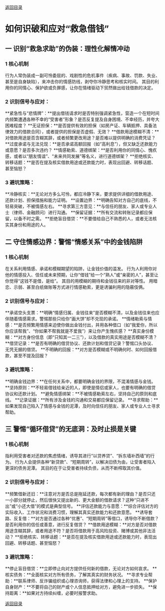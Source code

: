 [返回目录](/README.md)

# 如何识破和应对“救急借钱”

## 一 识别“救急求助”的伪装：理性化解情冲动

### 1 核心机制

行为人常伪装成一副可怜委屈的、戏剧性的危机事件（疾病、事故、罚款、失业、甚至是自身缺陷），来冲击你的情感防线，剥夺你冷静思考和核实时间。
其目的利用你的同情心、保护欲或负罪感，让你在情绪驱动下贸然做出给钱借款的决定。

### 2 识别信号与应对：

**紧急性与“悲情牌”：**提出借钱请求时是否特别强调紧急性，营造一个在短时间内频繁遭遇各种不幸的“受害者”形象？是否反复提及自身困境、不幸经历，并夸大困难程度？
**无证担保：**是否提供有效的担保（如房产证、车辆抵押、具备法律效力的借款合同），或者提供的担保是否虚假、无效？
**借款用途模糊不清：**对借款用途是否含糊其辞，或者频繁更改用途？是否难以提供明确的消费凭证？
**过度承诺与无法兑现：**是否承诺高额回报（如“高利息”），但又缺乏还款能力或意愿？是否多次违约？
**情感勒索、道德绑架：**是否利用你的同情心、愧疚感，或者以“朋友情谊”、“未来共同发展”等名义，进行道德绑架？
**拒绝核实、转移话题：**是否在提及核实借款用途或还款能力时，表现出回避、转移话题、甚至恼怒？

### 3 避坑策略：

**冷静核实：**无论对方多么可怜，都应冷静下来，要求提供详细的借款用途、还款计划、担保措施和能力证明。
**设置边界：**明确告知对方自己的底线，不轻易突破，不被情感左右。
**寻求第三方意见：**与信任的朋友、家人或专业人士（律师、金融顾问）进行沟通。
**保留证据：**所有交流和转账记录都应保留，以备不时之需。
**拒绝盲目借贷：**不要借给自己不熟悉的人，或者无法核实其身份和用途的人。

## 二 守住情感边界：警惕“情感关系”中的金钱陷阱

### 1 核心机制

在关系利用情感、承诺和模糊期望的陷阱，让金钱价值的滥发。
行为人利用你对他的情感投入、信任或未来预期，让你“借钱”给一个“熟人”或“亲密的人”，甚至让你觉得“这钱不是借，是给”。
其目的用模糊的期待和金钱往来的非对等性。
用暗恋、示弱、甚至白纸做账等方式进行情感勒索，更是诱骗利用的隐蔽伎俩。

### 2 识别信号与应对：

**承诺空头支票：**明确“情感归属、金钱往来”是否模糊不清，以及金钱往来也应伴随着情感需求。警惕那些只给你“画大饼”却不兑现的承诺。
**情绪勒索与情感：**是否频繁用情感来迫使你做出金钱付出，并用各种借口（如“我爱你，所以你应该帮我”、“你如果不帮我就是不爱我”）来让你产生愧疚感？
**真实身份模糊：**对方身份信息（即“只知其一二三”），以及借款的真实用途是否模糊不清？
**借贷记录：**是否有明确的借贷协议、还款计划和借贷记录？警惕口头协议、无凭无据的借贷。
**不明确的回报：**对方是否模糊或不明确何时、如何回报借款，甚至不提及回报？

### 3 避坑策略：

**明确金钱边界：**在任何关系中，都要明确金钱的界限，不混淆情感与金钱。
**坚持原则：**不轻易借钱给亲近的人，即使是情侣或家人，也要有明确的借贷协议和还款计划。
**避免情感绑架：**不被情感勒索左右，坚持自己的原则和底线。
**记录证据：**所有涉及金钱的沟通和交易都应保留记录。
**寻求帮助：**如果发现自己陷入了情感与金钱的泥潭，及时向信任的朋友、家人或专业人士寻求帮助。

## 三 警惕“循环借贷”的无底洞：及时止损是关键

### 1 核心机制

指利用受害者对还款的焦虑情绪，诱导其进行“以贷养贷”、“拆东墙补西墙”的行为。
行为人会提供各种“新贷款”、“短期周转”，以解决旧债为由，让受害者陷入更深的债务泥潭。
其目的在于让受害者持续负债，从而不断榨取其价值。

### 2 识别信号与应对：

**频繁借新还旧：**注意对方是否总是拖延还款，每次都有新的理由？是否只还一小部分就停止，然后很快又提出新的、更大金额的借款请求？这种“只进不出”或“小还大借”的模式是典型信号。
**评估还款能力与意愿：**综合评估对方的实际收入、工作状况和消费习惯，理解其真实还款能力和还款意愿。
**诱导套路、反复借：**对方是否通过各种“优惠”、“短期周转”等借口，诱导你不断借款？是否利用你的信任或善意，进行反复借贷？
**借款用途模糊：**对方是否对借款用途含糊其辞，或者用途不符？是否将借款用于高风险投资、赌博或其他非法活动？
**拒绝核实、转移话题：**是否在提及核实借款用途或还款能力时，表现出回避、转移话题、甚至恼怒？

### 3 避坑策略：

**停止盲目借贷：**立即停止向对方提供任何新的借款，无论对方如何哀求。
**核实债务：**全面核实对方所有债务，了解其真实的财务状况。
**寻求专业帮助：**联系律师、反诈骗组织或心理咨询师，获得法律和心理上的支持。
**保护自身财产：**不要将自己的财产或个人信息抵押给对方，避免进一步损失。
**保持距离：**如果对方持续纠缠，必要时报警求助。

[返回目录](/README.md)